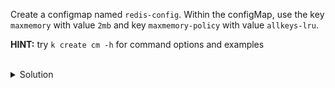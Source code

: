 Create a configmap named `redis-config`. Within the configMap, use the key `maxmemory` with value `2mb` and key `maxmemory-policy` with value `allkeys-lru`.

**HINT:** try `k create cm -h` for command options and examples

<br>
<details><summary>Solution</summary>
<br>

```bash
k create configmap redis-config --from-literal=key1=config1 --from-literal=key2=config2 --dry-run=client -o yaml > redis-config.yaml
```{{exec}}

```bash
cat << EOF > redis-configMap.yaml
apiVersion: v1
data:
  redis.conf: |
    maxmemory 2mb
    maxmemory-policy allkeys-lru
kind: ConfigMap
metadata:
  creationTimestamp: null
  name: redis-config
EOF
```{{exec}}

</details>
